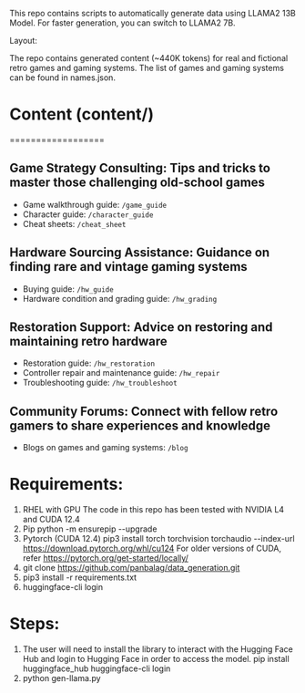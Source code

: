 This repo contains scripts to automatically generate data using LLAMA2 13B Model. For faster generation, you can switch to LLAMA2 7B.

Layout:

The repo contains generated content (~440K tokens) for real and fictional retro games and gaming systems. The list of games and gaming
systems can be found in names.json.

# Content (content/)
==================

## Game Strategy Consulting: Tips and tricks to master those challenging old-school games
- Game walkthrough guide: `/game_guide`
- Character guide: `/character_guide`
- Cheat sheets: `/cheat_sheet`

## Hardware Sourcing Assistance: Guidance on finding rare and vintage gaming systems
- Buying guide: `/hw_guide`
- Hardware condition and grading guide: `/hw_grading`

## Restoration Support: Advice on restoring and maintaining retro hardware
- Restoration guide: `/hw_restoration`
- Controller repair and maintenance guide: `/hw_repair`
- Troubleshooting guide: `/hw_troubleshoot`

## Community Forums: Connect with fellow retro gamers to share experiences and knowledge
- Blogs on games and gaming systems: `/blog`

Requirements:
=============
1) RHEL with GPU
     The code in this repo has been tested with NVIDIA L4 and CUDA 12.4
2) Pip
     python -m ensurepip --upgrade
3) Pytorch (CUDA 12.4)
     pip3 install torch torchvision torchaudio --index-url https://download.pytorch.org/whl/cu124
     For older versions of CUDA, refer 
     https://pytorch.org/get-started/locally/
4) git clone https://github.com/panbalag/data_generation.git
4) pip3 install -r requirements.txt
5) huggingface-cli login

Steps:
======
1) The user will need to install the library to interact with the Hugging Face Hub and login to Hugging Face in order to access the model. 
   pip install huggingface_hub
   huggingface-cli login
2) python gen-llama.py


